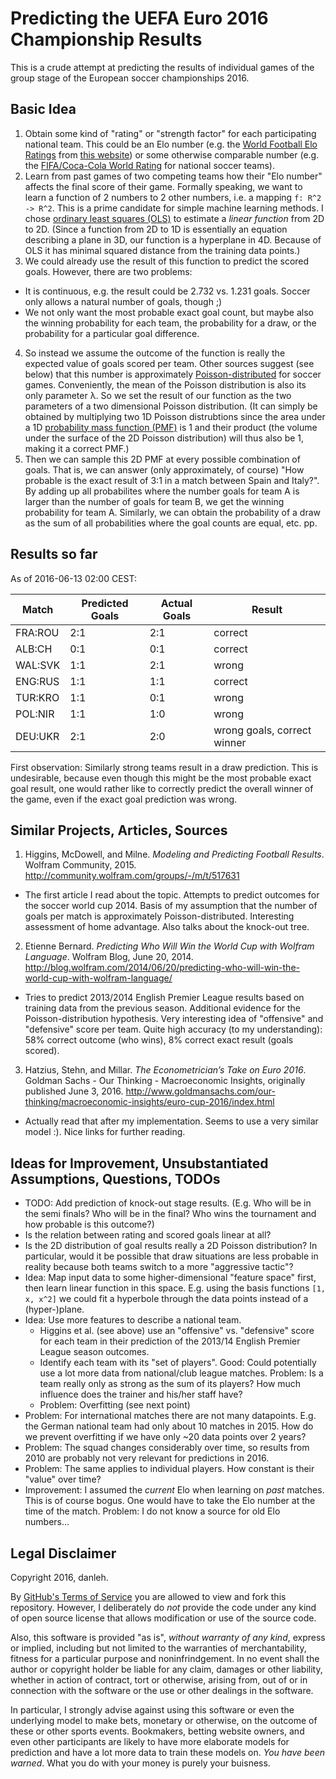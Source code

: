 # Predicting the UEFA Euro 2016 Championship Results
This is a crude attempt at predicting the results of individual games of the group stage of the European soccer championships 2016.

## Basic Idea

1. Obtain some kind of "rating" or "strength factor" for each participating national team. This could be an Elo number (e.g. the [World Football Elo Ratings](https://en.wikipedia.org/wiki/World_Football_Elo_Ratings) from [this website](http://www.eloratings.net/world.html)) or some otherwise comparable number (e.g. the [FIFA/Coca-Cola World Rating](http://www.fifa.com/fifa-world-ranking/ranking-table/men/index.html) for national soccer teams).
2. Learn from past games of two competing teams how their "Elo number" affects the final score of their game. Formally speaking, we want to learn a function of 2 numbers to 2 other numbers, i.e. a mapping ```f: R^2 -> R^2```. This is a prime candidate for simple machine learning methods. I chose [ordinary least squares (OLS)](https://en.wikipedia.org/wiki/Ordinary_least_squares) to estimate a _linear function_ from 2D to 2D. (Since a function from 2D to 1D is essentially an equation describing a plane in 3D, our function is a hyperplane in 4D. Because of OLS it has minimal squared distance from the training data points.)
3. We could already use the result of this function to predict the scored goals. However, there are two problems:
  + It is continuous, e.g. the result could be 2.732 vs. 1.231 goals. Soccer only allows a natural number of goals, though ;)
  + We not only want the most probable exact goal count, but maybe also the winning probability for each team, the probability for a draw, or the probability for a particular goal difference.
4. So instead we assume the outcome of the function is really the expected value of goals scored per team. Other sources suggest (see below) that this number is approximately [Poisson-distributed](https://en.wikipedia.org/wiki/Poisson_distribution) for soccer games. Conveniently, the mean of the Poisson distribution is also its only parameter λ. So we set the result of our function as the two parameters of a two dimensional Poisson distribution. (It can simply be obtained by multiplying two 1D Poisson distrubtions since the area under a 1D [probability mass function (PMF)](https://en.wikipedia.org/wiki/Probability_mass_function) is 1 and their product (the volume under the surface of the 2D Poisson distribution) will thus also be 1, making it a correct PMF.)
5. Then we can sample this 2D PMF at every possible combination of goals. That is, we can answer (only approximately, of course) "How probable is the exact result of 3:1 in a match between Spain and Italy?". By adding up all probabilites where the number goals for team A is larger than the number of goals for team B, we get the winning probability for team A. Similarly, we can obtain the probability of a draw as the sum of all probabilities where the goal counts are equal, etc. pp.

## Results so far

As of 2016-06-13 02:00 CEST:

| Match | Predicted Goals | Actual Goals | Result |
| --- | --- | --- | --- |
| FRA:ROU | 2:1 | 2:1 | correct |
| ALB:CH | 0:1 | 0:1 | correct |
| WAL:SVK | 1:1 | 2:1 | wrong |
| ENG:RUS | 1:1 | 1:1 | correct |
| TUR:KRO | 1:1 | 0:1 | wrong |
| POL:NIR | 1:1 | 1:0 | wrong |
| DEU:UKR | 2:1 | 2:0 | wrong goals, correct winner |

First observation: Similarly strong teams result in a draw prediction. This is undesirable, because even though this might be the most probable exact goal result, one would rather like to correctly predict the overall winner of the game, even if the exact goal prediction was wrong. 

## Similar Projects, Articles, Sources

1. Higgins, McDowell, and Milne. _Modeling and Predicting Football Results_. Wolfram Community, 2015. http://community.wolfram.com/groups/-/m/t/517631
  + The first article I read about the topic. Attempts to predict outcomes for the soccer world cup 2014. Basis of my assumption that the number of goals per match is approximately Poisson-distributed. Interesting assessment of home advantage. Also talks about the knock-out tree.
2. Etienne Bernard. _Predicting Who Will Win the World Cup with Wolfram Language_. Wolfram Blog, June 20, 2014. http://blog.wolfram.com/2014/06/20/predicting-who-will-win-the-world-cup-with-wolfram-language/
  + Tries to predict 2013/2014 English Premier League results based on training data from the previous season. Additional evidence for the Poisson-distribution hypothesis. Very interesting idea of "offensive" and "defensive" score per team. Quite high accuracy (to my understanding): 58% correct outcome (who wins), 8% correct exact result (goals scored).
3. Hatzius, Stehn, and Millar. _The Econometrician’s Take on Euro 2016_. Goldman Sachs - Our Thinking - Macroeconomic Insights, originally published June 3, 2016. http://www.goldmansachs.com/our-thinking/macroeconomic-insights/euro-cup-2016/index.html
  + Actually read that after my implementation. Seems to use a very similar model :). Nice links for further reading.

## Ideas for Improvement, Unsubstantiated Assumptions, Questions, TODOs

- TODO: Add prediction of knock-out stage results. (E.g. Who will be in the semi finals? Who will be in the final? Who wins the tournament and how probable is this outcome?)
- Is the relation between rating and scored goals linear at all?
- Is the 2D distribution of goal results really a 2D Poisson distribution? In particular, would it be possible that draw situations are less probable in reality because both teams switch to a more "aggressive tactic"?
- Idea: Map input data to some higher-dimensional "feature space" first, then learn linear function in this space. E.g. using the basis functions ```[1, x, x^2]``` we could fit a hyperbole through the data points instead of a (hyper-)plane.
- Idea: Use more features to describe a national team. 
  + Higgins et al. (see above) use an "offensive" vs. "defensive" score for each team in their prediction of the 2013/14 English Premier League season outcomes.
  + Identify each team with its "set of players". Good: Could potentially use a lot more data from national/club league matches. Problem: Is a team really only as strong as the sum of its players? How much influence does the trainer and his/her staff have?
  + Problem: Overfitting (see next point)
- Problem: For international matches there are not many datapoints. E.g. the German national team had only about 10 matches in 2015. How do we prevent overfitting if we have only ~20 data points over 2 years?
- Problem: The squad changes considerably over time, so results from 2010 are probably not very relevant for predictions in 2016. 
- Problem: The same applies to individual players. How constant is their "value" over time?
- Improvement: I assumed the _current_ Elo when learning on _past_ matches. This is of course bogus. One would have to take the Elo number at the time of the match. Problem: I do not know a source for old Elo numbers...

## Legal Disclaimer
Copyright 2016, danleh. 

By [GitHub's Terms of Service](https://help.github.com/articles/github-terms-of-service/#f-copyright-and-content-ownership) you are allowed to view and fork this repository. However, I deliberately do _not_ provide the code under any kind of open source license that allows modification or use of the source code.

Also, this software is provided "as is", _without warranty of any kind_, express or implied, including but not limited to the warranties of merchantability, fitness for a particular purpose and noninfrindgement. In no event shall the author or copyright holder be liable for any claim, damages or other liability, whether in action of contract, tort or otherwise, arising from, out of or in connection with the software or the use or other dealings in the software.

In particular, I strongly advise against using this software or even the underlying model to make bets, monetary or otherwise, on the outcome of these or other sports events. Bookmakers, betting website owners, and even other participants are likely to have more elaborate models for prediction and have a lot more data to train these models on. _You have been warned_. What you do with your money is purely your buisness.
